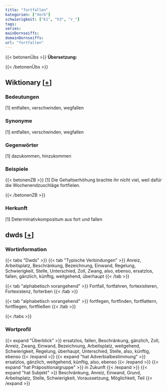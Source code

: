 ```yaml
---
title: "fortfallen"
kategorien: ["Verb"]
schwierigkeit: ["k1", "h3", "r_"]
tags:
series:
mainDornseiffs:
domainDornseiffs:
url: "fortfallen"
---
```


{{< betonenÜbs >}}
**Übersetzung:**  
  
{{< /betonenÜbs >}}

## Wiktionary [[+](https://de.wiktionary.org/wiki/fortfallen)]

### Bedeutungen
[1] entfallen, verschwinden, wegfallen  

### Synonyme
[1] entfallen, verschwinden, wegfallen  

### Gegenwörter
[1] dazukommen, hinzukommen  

### Beispiele
{{< betonenZB >}}
[1] Die Gehaltserhöhung brachte ihr nicht viel, weil dafür die Wochenendzuschläge fortfielen.  

{{< /betonenZB >}}
### Herkunft
[1] Determinativkompositum aus fort und fallen  



## dwds [[+](https://www.dwds.de/wb/fortfallen)]

### Wortinformation
{{< tabs "Dwds" >}}
{{< tab "Typische Verbindungen" >}}
Anreiz, Arbeitsplatz, Beschränkung, Bezeichnung, Einwand, Regelung, Schwierigkeit, Stelle, Unterschied, Zoll, Zwang, also, ebenso, ersatzlos, fallen, gänzlich, künftig, weitgehend, überhaupt
{{< /tab >}}

{{< tab "alphabetisch vorangehend" >}}
Fortfall, fortfahren, fortexistieren, Fortexistenz, forterben
{{< /tab >}}

{{< tab "alphabetisch vorangehend" >}}
fortfegen, fortfinden, fortflattern, fortfliegen, fortfließen
{{< /tab >}}

{{< /tabs >}}

### Wortprofil
{{< expand "Überblick" >}} ersatzlos, fallen, Beschränkung, gänzlich, Zoll, Anreiz, Zwang, Einwand, Bezeichnung, Arbeitsplatz, weitgehend, Schwierigkeit, Regelung, überhaupt, Unterschied, Stelle, also, künftig, ebenso {{< /expand >}}
{{< expand "hat Adverbialbestimmung" >}} ersatzlos, gänzlich, weitgehend, künftig, also, ebenso {{< /expand >}}
{{< expand "hat Präpositionalgruppe" >}} in Zukunft {{< /expand >}}
{{< expand "hat Subjekt" >}} Beschränkung, Anreiz, Einwand, Grund, Arbeitsplatz, Stelle, Schwierigkeit, Voraussetzung, Möglichkeit, Teil {{< /expand >}}

